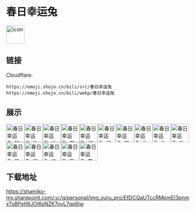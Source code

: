 # 春日幸运兔
<img src="https://emoji.shojo.cn/bili/src/春日幸运兔/icon.png" width="50" height="50" alt="icon">

## 链接
Cloudflare:
```
https://emoji.shojo.cn/bili/src/春日幸运兔
https://emoji.shojo.cn/bili/webp/春日幸运兔
```
## 展示
<img src="https://emoji.shojo.cn/bili/src/春日幸运兔/春日幸运兔-躺.png" width="50" height="50" alt="春日幸运兔-躺"><img src="https://emoji.shojo.cn/bili/src/春日幸运兔/春日幸运兔-比心.png" width="50" height="50" alt="春日幸运兔-比心"><img src="https://emoji.shojo.cn/bili/src/春日幸运兔/春日幸运兔-放屁.png" width="50" height="50" alt="春日幸运兔-放屁"><img src="https://emoji.shojo.cn/bili/src/春日幸运兔/春日幸运兔-害怕.png" width="50" height="50" alt="春日幸运兔-害怕"><img src="https://emoji.shojo.cn/bili/src/春日幸运兔/春日幸运兔-好的.png" width="50" height="50" alt="春日幸运兔-好的"><img src="https://emoji.shojo.cn/bili/src/春日幸运兔/春日幸运兔-记仇.png" width="50" height="50" alt="春日幸运兔-记仇"><img src="https://emoji.shojo.cn/bili/src/春日幸运兔/春日幸运兔-嗯嗯.png" width="50" height="50" alt="春日幸运兔-嗯嗯"><img src="https://emoji.shojo.cn/bili/src/春日幸运兔/春日幸运兔-牛.png" width="50" height="50" alt="春日幸运兔-牛"><img src="https://emoji.shojo.cn/bili/src/春日幸运兔/春日幸运兔-生气.png" width="50" height="50" alt="春日幸运兔-生气"><img src="https://emoji.shojo.cn/bili/src/春日幸运兔/春日幸运兔-贴贴.png" width="50" height="50" alt="春日幸运兔-贴贴"><img src="https://emoji.shojo.cn/bili/src/春日幸运兔/春日幸运兔-晚安.png" width="50" height="50" alt="春日幸运兔-晚安"><img src="https://emoji.shojo.cn/bili/src/春日幸运兔/春日幸运兔-问号.png" width="50" height="50" alt="春日幸运兔-问号"><img src="https://emoji.shojo.cn/bili/src/春日幸运兔/春日幸运兔-呜呜.png" width="50" height="50" alt="春日幸运兔-呜呜"><img src="https://emoji.shojo.cn/bili/src/春日幸运兔/春日幸运兔-无语.png" width="50" height="50" alt="春日幸运兔-无语"><img src="https://emoji.shojo.cn/bili/src/春日幸运兔/春日幸运兔-震惊.png" width="50" height="50" alt="春日幸运兔-震惊">

## 下载地址

https://shamiko-my.sharepoint.com/:u:/g/personal/img_yuru_pro/EfDCQaUTccRMpmEl3pnmxTsBPetWJOI6sNZK7oyL7qp6jw